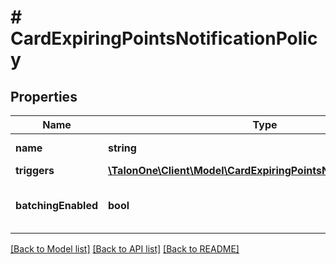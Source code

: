 # # CardExpiringPointsNotificationPolicy

## Properties

Name | Type | Description | Notes
------------ | ------------- | ------------- | -------------
**name** | **string** | Notification name. | 
**triggers** | [**\TalonOne\Client\Model\CardExpiringPointsNotificationTrigger[]**](CardExpiringPointsNotificationTrigger.md) |  | 
**batchingEnabled** | **bool** | Indicates whether batching is activated. | [optional] [default to true]

[[Back to Model list]](../../README.md#documentation-for-models) [[Back to API list]](../../README.md#documentation-for-api-endpoints) [[Back to README]](../../README.md)


